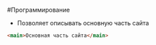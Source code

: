 #Программирование 
- Позволяет описывать основную часть сайта 
```html
<main>Основная часть сайта</main>
```
